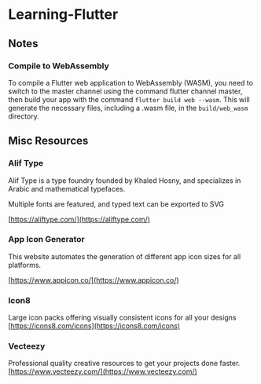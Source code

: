 # Learning-Flutter

## Notes
### Compile to WebAssembly
To compile a Flutter web application to WebAssembly (WASM), you need to switch to the master channel using the command flutter channel master, then build your app with the command `flutter build web --wasm`. This will generate the necessary files, including a .wasm file, in the `build/web_wasm` directory.

## Misc Resources
### Alif Type
Alif Type is a type foundry founded by Khaled Hosny, and specializes in Arabic and mathematical typefaces.

Multiple fonts are featured, and typed text can be exported to SVG

[https://aliftype.com/](https://aliftype.com/)

### App Icon Generator
This website automates the generation of different app icon sizes for all platforms.


[https://www.appicon.co/](https://www.appicon.co/)

### Icon8
Large icon packs offering visually consistent icons for all your designs
[https://icons8.com/icons](https://icons8.com/icons)

### Vecteezy
Professional quality creative resources to get your projects done faster.
[https://www.vecteezy.com/](https://www.vecteezy.com/)
